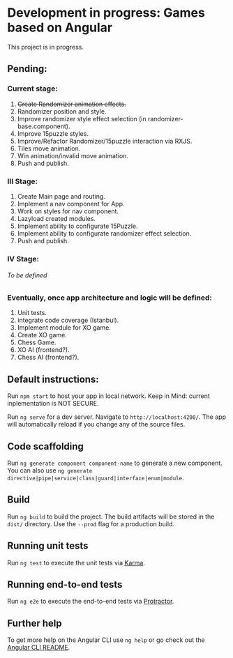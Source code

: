 # Development in progress: Games based on Angular
This project is in progress.

## Pending:
### Current stage:
1. ~~Create Randomizer animation effects.~~
2. Randomizer position and style.
3. Improve randomizer style effect selection (in randomizer-base.component).
4. Improve 15puzzle styles.
5. Improve/Refactor Randomizer/15puzzle interaction via RXJS.
6. Tiles move animation.
7. Win animation/invalid move animation.
8. Push and publish.

### III Stage:
1. Create Main page and routing.
2. Implement a nav component for App.
3. Work on styles for nav component.
4. Lazyload created modules.
5. Implement ability to configurate 15Puzzle.
6. Implement ability to configurate randomizer effect selection.
7. Push and publish.

### IV Stage:
###### To be defined

### Eventually, once app architecture and logic will be defined:
1. Unit tests.
2. integrate code coverage (Istanbul).
3. Implement module for XO game.
4. Create XO game.
5. Chess Game.
6. XO AI (frontend?).
7. Chess AI (frontend?).

## Default instructions:
Run `npm start` to host your app in local network. Keep in Mind: current inplementation is NOT SECURE.

Run `ng serve` for a dev server. Navigate to `http://localhost:4200/`. The app will automatically reload if you change any of the source files.

## Code scaffolding

Run `ng generate component component-name` to generate a new component. You can also use `ng generate directive|pipe|service|class|guard|interface|enum|module`.

## Build

Run `ng build` to build the project. The build artifacts will be stored in the `dist/` directory. Use the `--prod` flag for a production build.

## Running unit tests

Run `ng test` to execute the unit tests via [Karma](https://karma-runner.github.io).

## Running end-to-end tests

Run `ng e2e` to execute the end-to-end tests via [Protractor](http://www.protractortest.org/).

## Further help

To get more help on the Angular CLI use `ng help` or go check out the [Angular CLI README](https://github.com/angular/angular-cli/blob/master/README.md).
